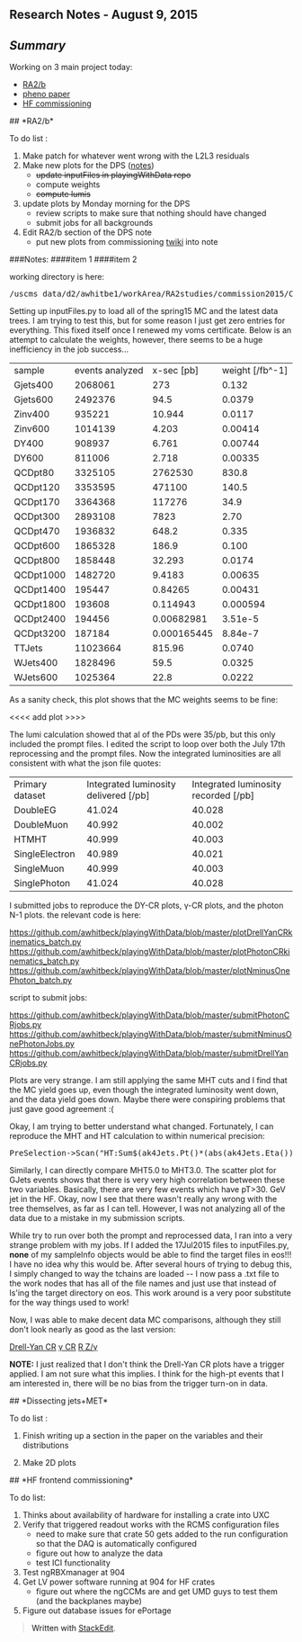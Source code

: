 Research Notes - August 9, 2015
------------------------------------
## *Summary*

Working on 3 main project today:

- [RA2/b](#RA2b) 
- [pheno paper](#DissectingJetsMET)
- [HF commissioning](#HFcommissioning)

<a name="RA2b">
## *RA2/b* 

To do list :

1. Make patch for whatever went wrong with the L2L3 residuals
2. Make new plots for the DPS ([notes](#ra2b-item2))
	+ ~~update inputFiles in playingWithData repo~~
	+ compute weights
	+ ~~compute lumis~~
3. update plots by Monday morning for the DPS
	+ review scripts to make sure that nothing should have changed
	+ submit jobs for all backgrounds
4. Edit RA2/b section of the DPS note
	+ put new plots from commissioning [twiki](https://twiki.cern.ch/twiki/bin/view/CMS/RA2b13TeVCommissioning) into note


###Notes:
<a name="ra2b-item1">
####item 1
<a name="ra2b-item2">
####item 2

working directory is here:
<pre>/uscms_data/d2/awhitbe1/workArea/RA2studies/commission2015/CMSSW_7_4_6_patch1/src/AWhitbeck/SuSySubstructure/test/playingWithData</pre>

Setting up inputFiles.py to load all of the spring15 MC and the latest data trees.  I am trying to test this, but for some reason I just get zero entries for everything.  This fixed itself once I renewed my voms certificate.  Below is an attempt to calculate the weights, however, there seems to be a huge inefficiency in the job success...

<table>
<tr> 
<td> sample </td> <td> events analyzed </td> <td> x-sec [pb] </td> <td>weight [/fb^-1]</td>
</tr>
<tr> 
<td> Gjets400 </td><td>2068061</td><td>273</td><td>0.132</td>
</tr>
<td> Gjets600 </td><td>2492376</td><td>94.5</td><td>0.0379</td>
</tr>
<tr>
<td> Zinv400 </td><td>935221</td><td>10.944</td><td>0.0117</td>
</tr>
<tr>
<td> Zinv600 </td><td>1014139</td><td>4.203</td><td>0.00414</td>
</tr>
<tr>
<td> DY400 </td><td>908937</td><td>6.761</td><td>0.00744</td>
</tr>
<tr>
<td> DY600 </td><td>811006</td><td>2.718</td><td>0.00335</td>
</tr>
<tr>
<td> QCDpt80 </td><td>3325105</td><td>2762530</td><td>830.8</td>
</tr>
<tr>
<td> QCDpt120 </td><td>3353595</td><td>471100</td><td>140.5</td>
</tr>
<tr>
<td> QCDpt170 </td><td>3364368</td><td>117276</td><td>34.9</td>
</tr>
<tr>
<td> QCDpt300 </td><td>2893108</td><td>7823</td><td>2.70</td>
</tr>
<tr>
<td> QCDpt470 </td><td>1936832</td><td>648.2</td><td>0.335</td>
</tr>
<tr>
<td> QCDpt600 </td><td>1865328</td><td>186.9</td><td>0.100</td>
</tr>
<tr>
<td> QCDpt800 </td><td>1858448</td><td>32.293</td><td>0.0174</td>
</tr>
<tr>
<td> QCDpt1000 </td><td>1482720</td><td>9.4183</td><td>0.00635</td>
</tr>
<tr>
<td> QCDpt1400 </td><td>195447</td><td>0.84265</td><td>0.00431</td>
</tr>
<tr>
<td> QCDpt1800 </td><td>193608</td><td>0.114943</td><td>0.000594</td>
</tr>
<tr>
<td> QCDpt2400 </td><td>194456</td><td>0.00682981</td><td>3.51e-5</td>
</tr>
<tr>
<td> QCDpt3200 </td><td>187184</td><td>0.000165445</td><td>8.84e-7</td>
</tr>
<tr>
<td> TTJets </td><td>11023664</td><td>815.96</td><td>0.0740</td>
</tr>
<tr>
<td> WJets400 </td><td>1828496</td><td>59.5</td><td>0.0325</td>
</tr>
<tr>
<td> WJets600 </td><td>1025364</td><td>22.8</td><td>0.0222</td>
</tr>
</table>

As a sanity check, this plot shows that the MC weights seems to be fine:

<<<<  add plot >>>> 

The lumi calculation showed that al of the PDs were 35/pb, but this only included the prompt files.  I edited the script to loop over both the July 17th reprocessing and the prompt files.  Now the integrated luminosities are all consistent with what the json file quotes:

<table>
<tr>
<td>Primary dataset</td><td>Integrated luminosity delivered [/pb]</td><td>Integrated luminosity recorded [/pb]</td>
</tr>
<tr>
<td>DoubleEG</td><td>41.024</td><td>40.028</td>
</tr>
<tr>
<td>DoubleMuon</td><td>40.992</td><td>40.002</td>
</tr>
<tr>
<td>HTMHT</td><td>40.999</td><td>40.003</td>
</tr>
<tr>
<td>SingleElectron</td><td>40.989</td><td>40.021</td>
</tr>
<tr>
<td>SingleMuon</td><td>40.999</td><td>40.003</td>
</tr>
<tr>
<td>SinglePhoton</td><td>41.024</td><td>40.028</td>
</tr>
</table>

I submitted jobs to reproduce the DY-CR plots, γ-CR plots, and the photon N-1 plots.  the relevant code is here:

https://github.com/awhitbeck/playingWithData/blob/master/plotDrellYanCRkinematics_batch.py
https://github.com/awhitbeck/playingWithData/blob/master/plotPhotonCRkinematics_batch.py
https://github.com/awhitbeck/playingWithData/blob/master/plotNminusOnePhoton_batch.py

script to submit jobs:

https://github.com/awhitbeck/playingWithData/blob/master/submitPhotonCRjobs.py
https://github.com/awhitbeck/playingWithData/blob/master/submitNminusOnePhotonJobs.py
https://github.com/awhitbeck/playingWithData/blob/master/submitDrellYanCRjobs.py

Plots are very strange.  I am still applying the same MHT cuts and I find that the MC yield goes up, even though the integrated luminosity went down, and the data yield goes down.  Maybe there were conspiring problems that just gave good agreement :(

Okay, I am trying to better understand what changed.  Fortunately, I can reproduce the MHT and HT calculation to within numerical precision:
<pre>PreSelection->Scan("HT:Sum$(ak4Jets.Pt()*(abs(ak4Jets.Eta())<2.5)*(ak4Jets.Pt()>30.)):MHT:sqrt(Sum$(ak4Jets.Px()*(abs(ak4Jets.Eta())<3.0)*(ak4Jets.Pt()>30.))*Sum$(ak4Jets.Px()*(abs(ak4Jets.Eta())<3.0)*(ak4Jets.Pt()>30.))+Sum$(ak4Jets.Py()*(abs(ak4Jets.Eta())<3.0)*(ak4Jets.Pt()>30.))*Sum$(ak4Jets.Py()*(abs(ak4Jets.Eta())<3.0)*(ak4Jets.Pt()>30.))):ak4Jets.Pt():ak4Jets.Eta():abs(ak4Jets.Eta())")</pre>

Similarly, I can directly compare MHT5.0 to MHT3.0.  The scatter plot for GJets events shows that there is very very high correlation between these two variables.  Basically, there are very few events which have pT>30. GeV jet in the HF.  Okay, now I see that there wasn't really any wrong with the tree themselves, as far as I can tell.  However, I was not analyzing all of the data due to a mistake in my submission scripts.  

While try to run over both the prompt and reprocessed data, I ran into a very strange problem with my jobs.  If I added the 17Jul2015 files to inputFiles.py, **none** of my sampleInfo objects would be able to find the target files in eos!!! I have no idea why this would be.  After several hours of trying to debug this, I simply changed to way the tchains are loaded -- I now pass a .txt file to the work nodes that has all of the file names and just use that instead of ls'ing the target directory on eos.  This work around is a very poor substitute for the way things used to work!

Now, I was able to make decent data MC comparisons, although they still don't look nearly as good as the last version:

[Drell-Yan CR](http://whitbeck.web.cern.ch/whitbeck/RA2b/Run2015B/FinalProductionDPS/?match=drellYanCR)
[γ CR](http://whitbeck.web.cern.ch/whitbeck/RA2b/Run2015B/FinalProductionDPS/?match=photonCR)
[R Z/γ](http://whitbeck.web.cern.ch/whitbeck/RA2b/Run2015B/FinalProductionDPS/?match=Zgamma)

**NOTE:** I just realized that I don't think the Drell-Yan CR plots have a trigger applied.  I am not sure what this implies.   I think for the high-pt events that I am interested in, there will be no bias from the trigger turn-on in data. 

<a name="DissectingJetsMET">
## *Dissecting jets+MET* 

To do list :

1. Finish writing up a section in the paper on the variables and their distributions

2. Make 2D plots 

<a name="HFcommissioning">
## *HF frontend commissioning* 

To do list:

1. Thinks about availability of hardware for installing a crate into UXC
2. Verify that triggered readout works with the RCMS configuration files
	+ need to make sure that crate 50 gets added to the run configuration so that the DAQ is automatically configured
	+ figure out how to analyze the data 
	+ test ICI functionality
3. Test ngRBXmanager at 904
4. Get LV power software running at 904 for HF crates
	+ figure out where the ngCCMs are and get UMD guys to test them (and the backplanes maybe)
5. Figure out database issues for ePortage


> Written with [StackEdit](https://stackedit.io/).